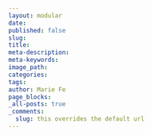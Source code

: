 ```yaml
---
layout: modular
date:
published: false
slug:
title:
meta-description:
meta-keywords:
image_path:
categories:
tags:
author: Marie Fe
page_blocks:
_all-posts: true
_comments:
  slug: this overrides the default url  
---
```

